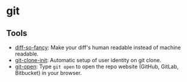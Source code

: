 # git

## Tools

* [diff-so-fancy](https://github.com/so-fancy/diff-so-fancy): Make your diff's human readable instead of machine readable.
* [git-clone-init](https://github.com/DrVanScott/git-clone-init): Automatic setup of user identity on git clone.
* [git-open](https://github.com/paulirish/git-open): Type `git open` to open the repo website (GitHub, GitLab, Bitbucket) in your browser.

